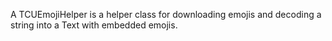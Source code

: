 A TCUEmojiHelper is a helper class for downloading emojis and decoding a string into a Text with embedded emojis.

